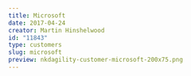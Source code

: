 ```yaml
---
title: Microsoft
date: 2017-04-24
creator: Martin Hinshelwood
id: "11843"
type: customers
slug: microsoft
preview: nkdagility-customer-microsoft-200x75.png
---
```

